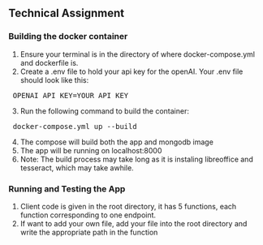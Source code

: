 ## Technical Assignment

### Building the docker container

1. Ensure your terminal is in the directory of where docker-compose.yml and dockerfile is.
2. Create a .env file to hold your api key for the openAI. Your .env file should look like this:
<pre> OPENAI_API_KEY=YOUR_API_KEY</pre>
3. Run the following command to build the container: 
<pre> docker-compose.yml up --build </pre>
4. The compose will build both the app and mongodb image
5. The app will be running on localhost:8000
6. Note: The build process may take long as it is instaling libreoffice and tesseract, which may take awhile.

### Running and Testing the App
1. Client code is given in the root directory, it has 5 functions, each function corresponding to one endpoint.
2. If want to add your own file, add your file into the root directory and write the appropriate path in the function


